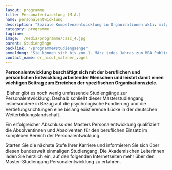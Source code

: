 ```yaml
---
layout: programme
title: Personalentwicklung (M.A.)
name: personalentwicklung
description: "Soziale Kompetenzentwicklung in Organisationen aktiv mitgestalten - Erlangen Sie mit dem berufsbegleitenden Master Personalentwicklung die notwendigen Kenntnisse für eine Fach- oder Führungsposition in der systematischen Personalentwicklung."
category: programme
tagline: 
image:  /media/programme/casc_4.jpg
parent: Studiengänge
backlink: "/programme#studiengaenge"
anmeldung: "Sie können sich bis zum 1. März jedes Jahres zum MBA Public Management anmelden, der Studiengang beginnt im April jedes Jahres."
contact_name: dr_nicol_matzner_vogel
---
```



**Personalentwicklung beschäftigt sich mit der beruflichen und persönlichen Entwicklung arbeitender Menschen und leistet damit einen wichtigen Beitrag zum Erreichen der spezifischen Organisationsziele.**

 Bisher gibt es noch wenig umfassende Studiengänge zur Personalentwicklung. Deshalb schließt dieser Masterstudiengang insbesondere in Bezug auf die psychologische Fundierung und die Vertiefungsrichtungen eine bislang existierende Lücke in der deutschen Weiterbildungslandschaft.

Ein erfolgreicher Abschluss des Masters Personalentwicklung qualifiziert die Absolventinnen und Absolventen für den beruflichen Einsatz im komplexen Bereich der Personalentwicklung. 

Starten Sie die nächste Stufe Ihrer Karriere und informieren Sie sich über diesen bundesweit einmaligen Studiengang. Die Akademischen Leiterinnen laden Sie herzlich ein, auf den folgenden Internetseiten mehr über den Master-Studiengang Personalentwicklung zu erfahren.